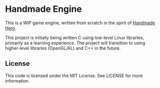 Handmade Engine
===============

This is a WIP game engine, written from scratch in the spirit of [Handmade
Hero](https://handmadehero.org/).

This project is initially being written C using low-level Linux libraries,
primarily as a learning experience. The project will transition to using
higher-level libraries (OpenGL/AL) and C++ in the future.

License
-------
This code is licensed under the MIT License. See LICENSE for more information.
